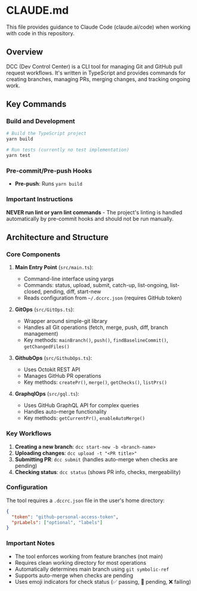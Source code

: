 # CLAUDE.md

This file provides guidance to Claude Code (claude.ai/code) when working with code in this repository.

## Overview

DCC (Dev Control Center) is a CLI tool for managing Git and GitHub pull request workflows. It's written in TypeScript and provides commands for creating branches, managing PRs, merging changes, and tracking ongoing work.

## Key Commands

### Build and Development

```bash
# Build the TypeScript project
yarn build

# Run tests (currently no test implementation)
yarn test
```

### Pre-commit/Pre-push Hooks

- **Pre-push**: Runs `yarn build`

### Important Instructions

**NEVER run lint or yarn lint commands** - The project's linting is handled automatically by pre-commit hooks and should not be run manually.

## Architecture and Structure

### Core Components

1. **Main Entry Point** (`src/main.ts`):

   - Command-line interface using yargs
   - Commands: status, upload, submit, catch-up, list-ongoing, list-closed, pending, diff, start-new
   - Reads configuration from `~/.dccrc.json` (requires GitHub token)

2. **GitOps** (`src/GitOps.ts`):

   - Wrapper around simple-git library
   - Handles all Git operations (fetch, merge, push, diff, branch management)
   - Key methods: `mainBranch()`, `push()`, `findBaselineCommit()`, `getChangedFiles()`

3. **GithubOps** (`src/GithubOps.ts`):

   - Uses Octokit REST API
   - Manages GitHub PR operations
   - Key methods: `createPr()`, `merge()`, `getChecks()`, `listPrs()`

4. **GraphqlOps** (`src/gql.ts`):
   - Uses GitHub GraphQL API for complex queries
   - Handles auto-merge functionality
   - Key methods: `getCurrentPr()`, `enableAutoMerge()`

### Key Workflows

1. **Creating a new branch**: `dcc start-new -b <branch-name>`
2. **Uploading changes**: `dcc upload -t "<PR title>"`
3. **Submitting PR**: `dcc submit` (handles auto-merge when checks are pending)
4. **Checking status**: `dcc status` (shows PR info, checks, mergeability)

### Configuration

The tool requires a `.dccrc.json` file in the user's home directory:

```json
{
  "token": "github-personal-access-token",
  "prLabels": ["optional", "labels"]
}
```

### Important Notes

- The tool enforces working from feature branches (not main)
- Requires clean working directory for most operations
- Automatically determines main branch using `git symbolic-ref`
- Supports auto-merge when checks are pending
- Uses emoji indicators for check status (✅ passing, 🚧 pending, ❌ failing)
